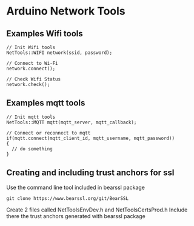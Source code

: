 # Arduino Network Tools

## Examples Wifi tools
```
// Init Wifi tools
NetTools::WIFI network(ssid, password);

// Connect to Wi-Fi
network.connect();

// Check Wifi Status
network.check();
```
## Examples mqtt tools
```
// Init mqtt tools
NetTools::MQTT mqtt(mqtt_server, mqtt_callback);
  
// Connect or reconnect to mqtt
if(mqtt.connect(mqtt_client_id, mqtt_username, mqtt_password))
{
  // do something
}
```
## Creating and including trust anchors for ssl

Use the command line tool included in bearssl package
```
git clone https://www.bearssl.org/git/BearSSL
```

Create 2 files called NetToolsEnvDev.h and NetToolsCertsProd.h
Include there the trust anchors generated with bearssl package
